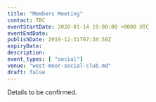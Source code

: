 ```yaml
---
title: "Members Meeting"
contact: TBC
eventStartDate: 2020-01-14 19:00:00 +0000 UTC
eventEndDate:
publishDate: 2019-12-31T07:30:50Z
expiryDate:
description:
event_types: [ "social"] 
venue: "west-moor-social-club.md"
draft: false
---
```


Details to be confirmed.
